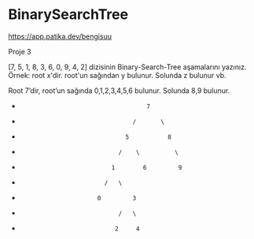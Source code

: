 # BinarySearchTree
https://app.patika.dev/bengisuu 

Proje 3

[7, 5, 1, 8, 3, 6, 0, 9, 4, 2] dizisinin Binary-Search-Tree aşamalarını yazınız.
Örnek: root x'dir. root'un sağından y bulunur. Solunda z bulunur vb.

Root 7’dir, root’un sağında 0,1,2,3,4,5,6 bulunur. Solunda 8,9 bulunur. 
-                                         7
-                                     /       \
-                                   5           8
-                                 /    \          \
-                               1        6         9
-                             /   \
-                           0	      3
-                                 /   \
-                                2     4
